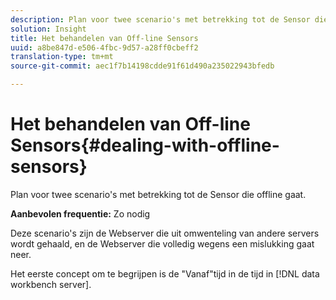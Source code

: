 ```yaml
---
description: Plan voor twee scenario's met betrekking tot de Sensor die offline gaat.
solution: Insight
title: Het behandelen van Off-line Sensors
uuid: a8be847d-e506-4fbc-9d57-a28ff0cbeff2
translation-type: tm+mt
source-git-commit: aec1f7b14198cdde91f61d490a235022943bfedb

---
```



# Het behandelen van Off-line Sensors{#dealing-with-offline-sensors}

Plan voor twee scenario&#39;s met betrekking tot de Sensor die offline gaat.

**Aanbevolen frequentie:** Zo nodig

Deze scenario&#39;s zijn de Webserver die uit omwenteling van andere servers wordt gehaald, en de Webserver die volledig wegens een mislukking gaat neer.

Het eerste concept om te begrijpen is de &quot;Vanaf&quot;tijd in de tijd in [!DNL data workbench server].

